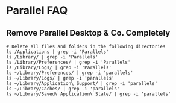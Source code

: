 # Parallel FAQ

<!-- @import "[TOC]" {cmd="toc" depthFrom=2 depthTo=6 orderedList=false} -->

## Remove Parallel Desktop & Co. Completely

```shell
# Delete all files and folders in the following directories
ls /Applications | grep -i 'Parallels'
ls /Library/ | grep -i 'Parallels'
ls /Library/Preferences/ | grep -i 'Parallels'
ls /Library/Logs/ | grep -i 'Parallels'
ls ~/Library/Preferences/ | grep -i 'parallels'
ls ~/Library/Logs/ | grep -i 'parallels'
ls ~/Library/Application\ Support/ | grep -i 'parallels'
ls ~/Library/Caches/ | grep -i 'parallels'
ls ~/Library/Saved\ Application\ State/ | grep -i 'parallels'
```
